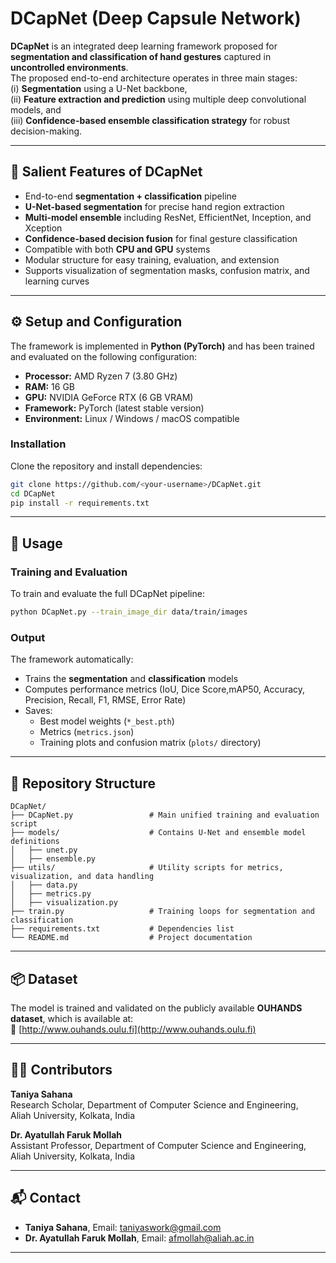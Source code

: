 # DCapNet (Deep Capsule Network)

**DCapNet** is an integrated deep learning framework proposed for **segmentation and classification of hand gestures** captured in **uncontrolled environments**.  
The proposed end-to-end architecture operates in three main stages:  
(i) **Segmentation** using a U-Net backbone,  
(ii) **Feature extraction and prediction** using multiple deep convolutional models, and  
(iii) **Confidence-based ensemble classification strategy** for robust decision-making.

---

## 🔑 Salient Features of DCapNet

- End-to-end **segmentation + classification** pipeline  
- **U-Net-based segmentation** for precise hand region extraction  
- **Multi-model ensemble** including ResNet, EfficientNet, Inception, and Xception  
- **Confidence-based decision fusion** for final gesture classification  
- Compatible with both **CPU and GPU** systems  
- Modular structure for easy training, evaluation, and extension  
- Supports visualization of segmentation masks, confusion matrix, and learning curves  

---

## ⚙️ Setup and Configuration

The framework is implemented in **Python (PyTorch)** and has been trained and evaluated on the following configuration:

- **Processor:** AMD Ryzen 7 (3.80 GHz)  
- **RAM:** 16 GB  
- **GPU:** NVIDIA GeForce RTX (6 GB VRAM)  
- **Framework:** PyTorch (latest stable version)  
- **Environment:** Linux / Windows / macOS compatible  

### Installation

Clone the repository and install dependencies:
```bash
git clone https://github.com/<your-username>/DCapNet.git
cd DCapNet
pip install -r requirements.txt
```

---

## 🧠 Usage

### Training and Evaluation

To train and evaluate the full DCapNet pipeline:

```bash
python DCapNet.py --train_image_dir data/train/images                   --train_mask_dir data/train/masks                   --test_image_dir data/test/images                   --test_mask_dir data/test/masks                   --out_dir dcapnet_output
```

### Output

The framework automatically:
- Trains the **segmentation** and **classification** models  
- Computes performance metrics (IoU, Dice Score,mAP50, Accuracy, Precision, Recall, F1, RMSE, Error Rate)  
- Saves:
  - Best model weights (`*_best.pth`)
  - Metrics (`metrics.json`)
  - Training plots and confusion matrix (`plots/` directory)

---

## 📁 Repository Structure

```
DCapNet/
├── DCapNet.py                 # Main unified training and evaluation script
├── models/                    # Contains U-Net and ensemble model definitions
│   ├── unet.py
│   ├── ensemble.py
├── utils/                     # Utility scripts for metrics, visualization, and data handling
│   ├── data.py
│   ├── metrics.py
│   ├── visualization.py
├── train.py                   # Training loops for segmentation and classification
├── requirements.txt           # Dependencies list
└── README.md                  # Project documentation
```

---

## 📦 Dataset

The model is trained and validated on the publicly available **OUHANDS dataset**, which is available at:  
🔗 [http://www.ouhands.oulu.fi](http://www.ouhands.oulu.fi)

---

## 🧑‍💻 Contributors

**Taniya Sahana**  
Research Scholar, Department of Computer Science and Engineering,  
Aliah University, Kolkata, India  

**Dr. Ayatullah Faruk Mollah**  
Assistant Professor, Department of Computer Science and Engineering,  
Aliah University, Kolkata, India 

---

## 📬 Contact
- **Taniya Sahana**, Email: [taniyaswork@gmail.com](mailto:taniyaswork@gmail.com)
- **Dr. Ayatullah Faruk Mollah**, Email: [afmollah@aliah.ac.in](mailto:afmollah@aliah.ac.in)  
---
